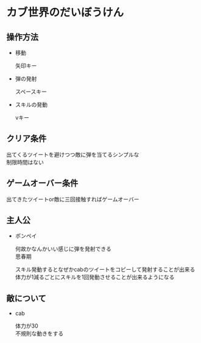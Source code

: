 ﻿# カブ世界のだいぼうけん

## 操作方法
- 移動
    
  矢印キー
- 弾の発射

  スペースキー
  
- スキルの発動

  vキー
  
## クリア条件
出てくるツイートを避けつつ敵に弾を当てるシンプルな  
制限時間はない

## ゲームオーバー条件
出てきたツイートor敵に三回接触すればゲームオーバー

## 主人公
- ポンペイ
  
  何故かなんかいい感じに弾を発射できる  
  思春期
  
  スキル発動するとなぜかcabのツイートをコピーして発射することが出来る  
  体力が1減るごとにスキルを1回発動させることが出来るようになる

## 敵について
- cab

  体力が30  
  不規則な動きをする

